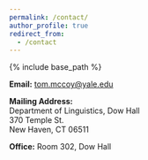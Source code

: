 ```yaml
---
permalink: /contact/
author_profile: true
redirect_from:
  - /contact
---
```


{% include base_path %}

**Email:** [tom.mccoy@yale.edu](mailto:tom.mccoy@yale.edu)

**Mailing Address:**   
Department of Linguistics, Dow Hall    
370 Temple St.   
New Haven, CT 06511

**Office:** Room 302, Dow Hall


